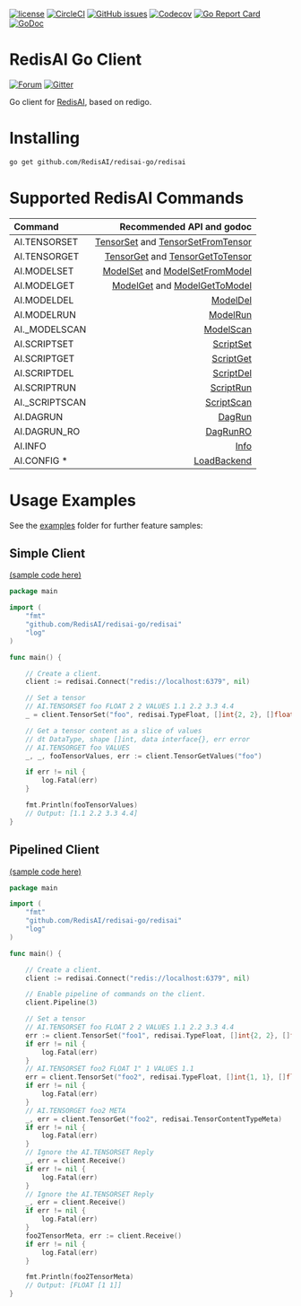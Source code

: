 [![license](https://img.shields.io/github/license/RediSearch/redisearch-go.svg)](https://github.com/RedisAI/redisai-go)
[![CircleCI](https://circleci.com/gh/RedisAI/redisai-go/tree/master.svg?style=svg)](https://circleci.com/gh/RedisAI/redisai-go/tree/master)
[![GitHub issues](https://img.shields.io/github/release/RedisAI/redisai-go.svg)](https://github.com/RedisAI/redisai-go/releases/latest)
[![Codecov](https://codecov.io/gh/RedisAI/redisai-go/branch/master/graph/badge.svg)](https://codecov.io/gh/RedisAI/redisai-go)
[![Go Report Card](https://goreportcard.com/badge/github.com/RedisAI/redisai-go)](https://goreportcard.com/report/github.com/RedisAI/redisai-go)
[![GoDoc](https://godoc.org/github.com/RedisAI/redisai-go?status.svg)](https://godoc.org/github.com/RedisAI/redisai-go)

# RedisAI Go Client
[![Forum](https://img.shields.io/badge/Forum-RedisAI-blue)](https://forum.redislabs.com/c/modules/redisai)
[![Gitter](https://badges.gitter.im/RedisLabs/RedisAI.svg)](https://gitter.im/RedisLabs/RedisAI?utm_source=badge&utm_medium=badge&utm_campaign=pr-badge)

Go client for [RedisAI](http://redisai.io), based on redigo.

# Installing 

```sh
go get github.com/RedisAI/redisai-go/redisai
```

# Supported RedisAI Commands

| Command | Recommended API and godoc  |
| :---          |  ----: |
AI.TENSORSET | [TensorSet](https://godoc.org/github.com/RedisAI/redisai-go/redisai#Client.TensorSet) and [TensorSetFromTensor](https://godoc.org/github.com/RedisAI/redisai-go/redisai#Client.TensorSetFromTensor)
AI.TENSORGET | [TensorGet](https://godoc.org/github.com/RedisAI/redisai-go/redisai#Client.TensorGet) and [TensorGetToTensor](https://godoc.org/github.com/RedisAI/redisai-go/redisai#Client.TensorGetToTensor)
AI.MODELSET | [ModelSet](https://godoc.org/github.com/RedisAI/redisai-go/redisai#Client.ModelSet) and [ModelSetFromModel](https://godoc.org/github.com/RedisAI/redisai-go/redisai#Client.ModelSetFromModel)
AI.MODELGET | [ModelGet](https://godoc.org/github.com/RedisAI/redisai-go/redisai#Client.ModelGet) and [ModelGetToModel](https://godoc.org/github.com/RedisAI/redisai-go/redisai#Client.ModelGetToModel)
AI.MODELDEL | [ModelDel](https://godoc.org/github.com/RedisAI/redisai-go/redisai#Client.ModelDel)
AI.MODELRUN | [ModelRun](https://godoc.org/github.com/RedisAI/redisai-go/redisai#Client.ModelRun)
AI._MODELSCAN | [ModelScan](https://godoc.org/github.com/RedisAI/redisai-go/redisai#Client.ModelScan)
AI.SCRIPTSET | [ScriptSet](https://godoc.org/github.com/RedisAI/redisai-go/redisai#Client.ScriptSet)
AI.SCRIPTGET | [ScriptGet](https://godoc.org/github.com/RedisAI/redisai-go/redisai#Client.ScriptGet)
AI.SCRIPTDEL | [ScriptDel](https://godoc.org/github.com/RedisAI/redisai-go/redisai#Client.ScriptDel)
AI.SCRIPTRUN | [ScriptRun](https://godoc.org/github.com/RedisAI/redisai-go/redisai#Client.ScriptRun)
AI._SCRIPTSCAN | [ScriptScan](https://godoc.org/github.com/RedisAI/redisai-go/redisai#Client.ScriptScan)
AI.DAGRUN | [DagRun](https://godoc.org/github.com/RedisAI/redisai-go/redisai#Client.DagRun)
AI.DAGRUN_RO | [DagRunRO](https://godoc.org/github.com/RedisAI/redisai-go/redisai#Client.DagRunRO)
AI.INFO |  [Info](https://godoc.org/github.com/RedisAI/redisai-go/redisai#Client.Info)
AI.CONFIG * | [LoadBackend](https://godoc.org/github.com/RedisAI/redisai-go/redisai#Client.LoadBackend)


# Usage Examples
See the [examples](./examples) folder for further feature samples:

## Simple Client 
[(sample code here)](./examples/redisai_simple_client)

```go
package main

import (
	"fmt"
	"github.com/RedisAI/redisai-go/redisai"
	"log"
)

func main() {

	// Create a client.
	client := redisai.Connect("redis://localhost:6379", nil)

	// Set a tensor
	// AI.TENSORSET foo FLOAT 2 2 VALUES 1.1 2.2 3.3 4.4
	_ = client.TensorSet("foo", redisai.TypeFloat, []int{2, 2}, []float32{1.1, 2.2, 3.3, 4.4})

	// Get a tensor content as a slice of values
	// dt DataType, shape []int, data interface{}, err error
	// AI.TENSORGET foo VALUES
	_, _, fooTensorValues, err := client.TensorGetValues("foo")

	if err != nil {
		log.Fatal(err)
	}

	fmt.Println(fooTensorValues)
	// Output: [1.1 2.2 3.3 4.4]
}
```

## Pipelined Client 
[(sample code here)](./examples/redisai_pipelined_client)
```go
package main

import (
	"fmt"
	"github.com/RedisAI/redisai-go/redisai"
	"log"
)

func main() {

	// Create a client.
	client := redisai.Connect("redis://localhost:6379", nil)

	// Enable pipeline of commands on the client.
	client.Pipeline(3)

	// Set a tensor
	// AI.TENSORSET foo FLOAT 2 2 VALUES 1.1 2.2 3.3 4.4
	err := client.TensorSet("foo1", redisai.TypeFloat, []int{2, 2}, []float32{1.1, 2.2, 3.3, 4.4})
	if err != nil {
		log.Fatal(err)
	}
	// AI.TENSORSET foo2 FLOAT 1" 1 VALUES 1.1
	err = client.TensorSet("foo2", redisai.TypeFloat, []int{1, 1}, []float32{1.1})
	if err != nil {
		log.Fatal(err)
	}
	// AI.TENSORGET foo2 META
	_, err = client.TensorGet("foo2", redisai.TensorContentTypeMeta)
	if err != nil {
		log.Fatal(err)
	}
	// Ignore the AI.TENSORSET Reply
	_, err = client.Receive()
	if err != nil {
		log.Fatal(err)
	}
	// Ignore the AI.TENSORSET Reply
	_, err = client.Receive()
	if err != nil {
		log.Fatal(err)
	}
	foo2TensorMeta, err := client.Receive()
	if err != nil {
		log.Fatal(err)
	}

	fmt.Println(foo2TensorMeta)
	// Output: [FLOAT [1 1]]
}
```
